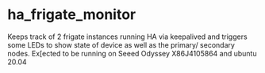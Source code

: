 # ha_frigate_monitor
Keeps track of 2 frigate instances running HA via keepalived and triggers some LEDs to show state of device as well as the primary/ secondary nodes. Ex[ected to be running on Seeed Odyssey X86J4105864 and ubuntu 20.04
